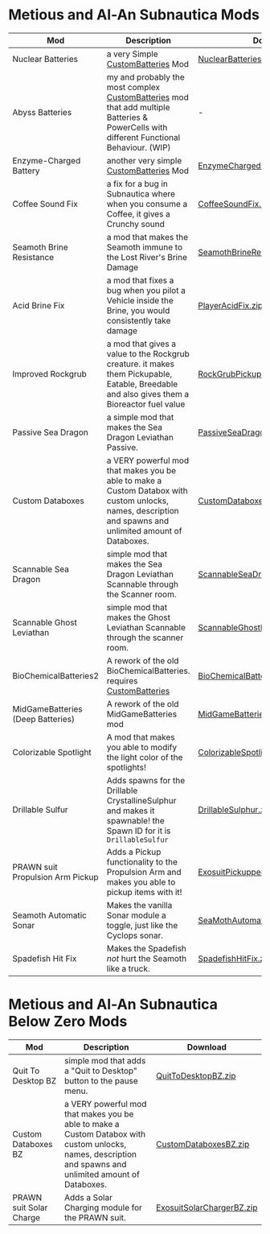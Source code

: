 # Metious and Al-An Subnautica Mods

| Mod |Description  | Download
|--|--|--|
|  Nuclear Batteries| a very Simple [CustomBatteries](https://www.nexusmods.com/subnautica/mods/382) Mod| [NuclearBatteries.zip](https://github.com/Metious/MetiousSubnauticaMods/files/6933011/NuclearBatteries.zip)
| Abyss Batteries| my and probably the most complex [CustomBatteries](https://www.nexusmods.com/subnautica/mods/382) mod that add multiple Batteries & PowerCells with different Functional Behaviour. (WIP)| -
|  Enzyme-Charged Battery| another very simple [CustomBatteries](https://www.nexusmods.com/subnautica/mods/382) Mod| [EnzymeChargedBatteries.zip](https://github.com/Metious/MetiousSubnauticaMods/files/6932939/EnzymeChargedBatteries.zip)
| Coffee Sound Fix| a fix for a bug in Subnautica where when you consume a Coffee, it gives a Crunchy sound| [CoffeeSoundFix.zip](https://github.com/Metious/MetiousSubnauticaMods/files/6932845/CoffeeSoundFix.zip)
| Seamoth Brine Resistance| a mod that makes the Seamoth immune to the Lost River's Brine Damage| [SeamothBrineResist.zip](https://github.com/Metious/MetiousSubnauticaMods/files/6933174/SeamothBrineResist.zip)
| Acid Brine Fix| a mod that fixes a bug when you pilot a Vehicle inside the Brine, you would consistently take damage| [PlayerAcidFix.zip](https://github.com/Metious/MetiousSubnauticaMods/files/6933062/PlayerAcidFix.zip)
| Improved Rockgrub| a mod that gives a value to the Rockgrub creature. it makes them Pickupable, Eatable, Breedable and also gives them a Bioreactor fuel value| [RockGrubPickupable.zip](https://github.com/Metious/MetiousSubnauticaMods/files/6945792/RockGrubPickupable.zip)
| Passive Sea Dragon| a simple mod that makes the Sea Dragon Leviathan Passive.| [PassiveSeaDragon.zip](https://github.com/Metious/MetiousSubnauticaMods/files/6933016/PassiveSeaDragon.zip)
| Custom Databoxes| a VERY powerful mod that makes you be able to make a Custom Databox with custom unlocks, names, description and spawns and unlimited amount of Databoxes.| [CustomDataboxes.zip](https://github.com/Metious/MetiousSubnauticaMods/files/6932047/CustomDataboxes.zip)
| Scannable Sea Dragon| simple mod that makes the Sea Dragon Leviathan Scannable through the Scanner room.| [ScannableSeaDragon.zip](https://github.com/Metious/MetiousSubnauticaMods/files/6933131/ScannableSeaDragon.zip)
| Scannable Ghost Leviathan| simple mod that makes the Ghost Leviathan Scannable through the scanner room.| [ScannableGhostLeviathan.zip](https://github.com/Metious/MetiousSubnauticaMods/files/6933115/ScannableGhostLeviathan.zip)
| BioChemicalBatteries2| A rework of the old BioChemicalBatteries. requires [CustomBatteries](https://www.nexusmods.com/subnautica/mods/382)| [BioChemicalBatteries2.zip](https://github.com/Metious/MetiousSubnauticaMods/files/6932805/BioChemicalBatteries2.zip)
| MidGameBatteries (Deep Batteries)| A rework of the old MidGameBatteries mod| [MidGameBatteries.zip](https://github.com/Metious/MetiousSubnauticaMods/files/6933004/MidGameBatteries.zip)
| Colorizable Spotlight| A mod that makes you able to modify the light color of the spotlights!| [ColorizableSpotlight.zip](https://github.com/Metious/MetiousSubnauticaMods/files/6932897/ColorizableSpotlight.zip)
| Drillable Sulfur| Adds spawns for the Drillable CrystallineSulphur and makes it spawnable! the Spawn ID for it is `DrillableSulfur`| [DrillableSulphur.zip](https://github.com/Metious/MetiousSubnauticaMods/files/6932922/DrillableSulphur.zip)
| PRAWN suit Propulsion Arm Pickup| Adds a Pickup functionality to the Propulsion Arm and makes you able to pickup items with it!| [ExosuitPickupperPropulsionCannon.zip](https://github.com/Metious/MetiousSubnauticaMods/files/6932949/ExosuitPickupperPropulsionCannon.zip)
| Seamoth Automatic Sonar| Makes the vanilla Sonar module a toggle, just like the Cyclops sonar.| [SeaMothAutomaticSonar.zip](https://github.com/Metious/MetiousSubnauticaMods/files/6933149/SeaMothAutomaticSonar.zip)
| Spadefish Hit Fix| Makes the Spadefish _not_ hurt the Seamoth like a truck.| [SpadefishHitFix.zip](https://github.com/Metious/MetiousSubnauticaMods/files/6933197/SpadefishHitFix.zip)


# Metious and Al-An Subnautica Below Zero Mods
| Mod |Description | Download
|--|--|--|
| Quit To Desktop BZ| simple mod that adds a "Quit to Desktop" button to the pause menu.| [QuitToDesktopBZ.zip](https://github.com/Metious/MetiousSubnauticaMods/files/6961717/QuitToDesktopBZ.zip)
| Custom Databoxes BZ| a VERY powerful mod that makes you be able to make a Custom Databox with custom unlocks, names, description and spawns and unlimited amount of Databoxes.| [CustomDataboxesBZ.zip](https://github.com/Metious/MetiousSubnauticaMods/files/6932037/CustomDataboxesBZ.zip)
| PRAWN suit Solar Charge| Adds a Solar Charging module for the PRAWN suit.| [ExosuitSolarChargerBZ.zip](https://github.com/Metious/MetiousSubnauticaMods/files/6932966/ExosuitSolarChargerBZ.zip)

